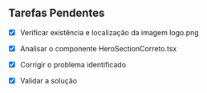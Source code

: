 ## Tarefas Pendentes

- [x] Verificar existência e localização da imagem logo.png
- [x] Analisar o componente HeroSectionCorreto.tsx
- [x] Corrigir o problema identificado
- [x] Validar a solução


